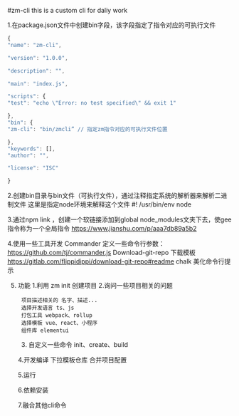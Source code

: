 <!--
 * @Author: ziming
 * @Date: 2021-02-08 18:32:10
 * @LastEditors: ziming
 * @LastEditTime: 2021-02-08 18:33:01
-->
#zm-cli
this is a custom cli for daliy work

1.在package.json文件中创建bin字段，该字段指定了指令对应的可执行文件
```javascript
{
"name": "zm-cli",

"version": "1.0.0",

"description": "",

"main": "index.js",

"scripts": {
"test": "echo \"Error: no test specified\" && exit 1"

},
"bin": {
"zm-cli": "bin/zmcli” // 指定zm指令对应的可执行文件位置

},
"keywords": [],
"author": "",

"license": "ISC"

}
```

2.创建bin目录与bin文件（可执行文件），通过注释指定系统的解析器来解析二进制文件
这里是指定node环境来解释这个文件
#! /usr/bin/env node   

3.通过npm link ，创建一个软链接添加到global node_modules文夹下去，使gee指令称为一个全局指令
https://www.jianshu.com/p/aaa7db89a5b2

4.使用一些工具开发
Commander 定义一些命令行参数：https://github.com/tj/commander.js
Download-git-repo 下载模板   https://gitlab.com/flippidippi/download-git-repo#readme
chalk 美化命令行提示


5. 功能
    1.利用 zm init 创建项目
    2.询问一些项目相关的问题

        项目描述相关的 名字、描述...
        选择开发语言 ts、js
        打包工具 webpack、rollup
        选择模板 vue、react、小程序
        组件库 elementui
    3. 自定义一些命令
        init、create、build    
    
    4.开发编译
        下拉模板仓库
        合并项目配置

    5.运行    

    6.依赖安装

    7.融合其他cli命令
